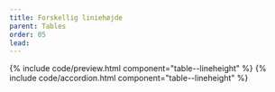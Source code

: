 ```yaml
---
title: Forskellig liniehøjde
parent: Tables
order: 05
lead: 
---
```


{% include code/preview.html component="table--lineheight" %}
{% include code/accordion.html component="table--lineheight" %}
